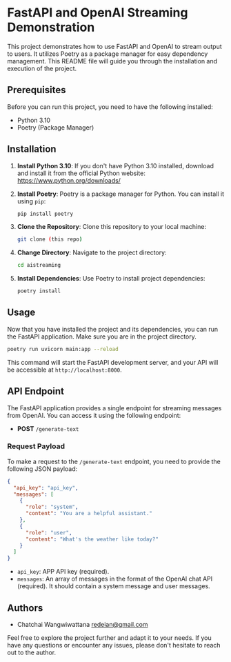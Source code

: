 # FastAPI and OpenAI Streaming Demonstration

This project demonstrates how to use FastAPI and OpenAI to stream output to users. It utilizes Poetry as a package manager for easy dependency management. This README file will guide you through the installation and execution of the project.

## Prerequisites

Before you can run this project, you need to have the following installed:

- Python 3.10
- Poetry (Package Manager)

## Installation

1. **Install Python 3.10**: If you don't have Python 3.10 installed, download and install it from the official Python website: https://www.python.org/downloads/

2. **Install Poetry**: Poetry is a package manager for Python. You can install it using `pip`:

   ```bash
   pip install poetry
   ```

3. **Clone the Repository**: Clone this repository to your local machine:

   ```bash
   git clone (this repo)
   ```

4. **Change Directory**: Navigate to the project directory:

   ```bash
   cd aistreaming
   ```

5. **Install Dependencies**: Use Poetry to install project dependencies:

   ```bash
   poetry install
   ```

## Usage

Now that you have installed the project and its dependencies, you can run the FastAPI application. Make sure you are in the project directory.

```bash
poetry run uvicorn main:app --reload
```

This command will start the FastAPI development server, and your API will be accessible at `http://localhost:8000`.

## API Endpoint

The FastAPI application provides a single endpoint for streaming messages from OpenAI. You can access it using the following endpoint:

- **POST** `/generate-text`

### Request Payload

To make a request to the `/generate-text` endpoint, you need to provide the following JSON payload:

```json
{
  "api_key": "api_key",
  "messages": [
    {
      "role": "system",
      "content": "You are a helpful assistant."
    },
    {
      "role": "user",
      "content": "What's the weather like today?"
    }
  ]
}
```

- `api_key`: APP API key (required).
- `messages`: An array of messages in the format of the OpenAI chat API (required). It should contain a system message and user messages.

## Authors

- Chatchai Wangwiwattana <redeian@gmail.com>

Feel free to explore the project further and adapt it to your needs. If you have any questions or encounter any issues, please don't hesitate to reach out to the author.
